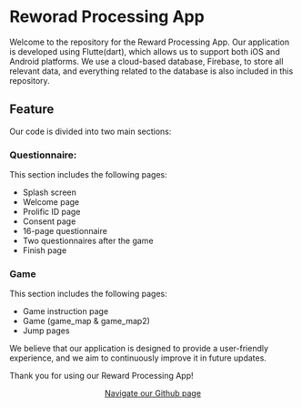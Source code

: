 # Reworad Processing App
Welcome to the repository for the Reward Processing App. Our application is developed using Flutte(dart), which allows us to support both iOS and Android platforms. We use a cloud-based database, Firebase, to store all relevant data, and everything related to the database is also included in this repository.


## Feature
Our code is divided into two main sections:

### Questionnaire:

This section includes the following pages:

- Splash screen
- Welcome page
- Prolific ID page
- Consent page
- 16-page questionnaire
- Two questionnaires after the game
- Finish page
### Game
This section includes the following pages:

- Game instruction page
- Game (game_map & game_map2)
- Jump pages

We believe that our application is designed to provide a user-friendly experience, and we aim to continuously improve it in future updates.

Thank you for using our Reward Processing App!
</br><p align="center">
[Navigate our Github page](https://github.com/spe-uob/2022-RewardProcessingApp)
</a>
</p>







